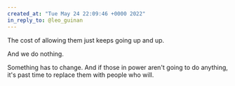 ```yaml
---
created_at: "Tue May 24 22:09:46 +0000 2022"
in_reply_to: @leo_guinan
---
```


The cost of allowing them just keeps going up and up.

And we do nothing.

Something has to change. And if those in power aren't going to do anything, it's past time to replace them with people who will.